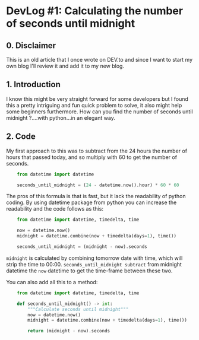 # DevLog #1: Calculating the number of seconds until midnight

## 0. Disclaimer

This is an old article that I once wrote on DEV.to and since I want to start my own blog I'll review it and add it to my new blog.

## 1. Introduction

I know this might be very straight forward for some developers but I found this
a pretty intriguing and fun quick problem to solve, it also might help some beginners furthermore.
How can you find the number of seconds until midnight ?....with python...in an elegant way.

## 2. Code

My first approach to this was to subtract from the 24 hours the number of hours
that passed today, and so multiply with 60 to get the number of seconds.

```python
    from datetime import datetime

    seconds_until_midnight = (24 - datetime.now().hour) * 60 * 60
```

The pros of this formula is that is fast, but it lack the readability of python
coding. By using datetime package from python you can increase the readability
and the code follows as this:

```python
    from datetime import datetime, timedelta, time

    now = datetime.now()
    midnight = datetime.combine(now + timedelta(days=1), time())

    seconds_until_midnight = (midnight - now).seconds
```

`midnight` is calculated by combining tomorrow date with time, which will strip
the time to 00:00. `seconds_until_midnight subtract` from midnight datetime the
`now` datetime to get the time-frame between these two.

You can also add all this to a method:

```python
    from datetime import datetime, timedelta, time

    def seconds_until_midnight() -> int:
        """Calculate seconds until midnight"""
        now = datetime.now()
        midnight = datetime.combine(now + timedelta(days=1), time())

        return (midnight - now).seconds
```